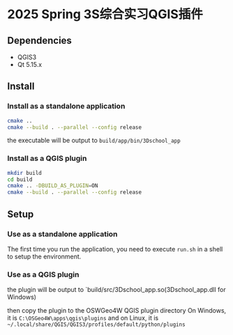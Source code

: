 # 2025 Spring 3S综合实习QGIS插件

## Dependencies

- QGIS3
- Qt 5.15.x

## Install

### Install as a standalone application

``` bash
cmake ..
cmake --build . --parallel --config release
```

the executable will be output to `build/app/bin/3Dschool_app`

### Install as a QGIS plugin
``` bash
mkdir build
cd build
cmake .. -DBUILD_AS_PLUGIN=ON
cmake --build . --parallel --config release
```

## Setup

### Use as a standalone application
The first time you run the application, you need to execute `run.sh` in a shell to setup the environment.

### Use as a QGIS plugin
the plugin will be output to `build/src/3Dschool_app.so(3Dschool_app.dll for Windows)

then copy the plugin to the OSWGeo4W QGIS plugin directory On Windows, it is `C:\OSGeo4W\apps\qgis\plugins`
and on Linux, it is `~/.local/share/QGIS/QGIS3/profiles/default/python/plugins`


